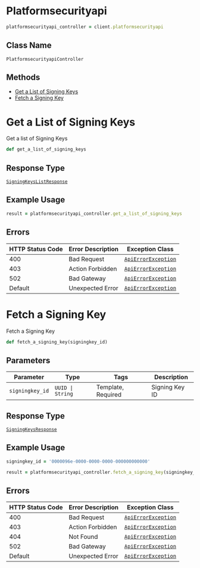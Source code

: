 # Platformsecurityapi

```ruby
platformsecurityapi_controller = client.platformsecurityapi
```

## Class Name

`PlatformsecurityapiController`

## Methods

* [Get a List of Signing Keys](../../doc/controllers/platformsecurityapi.md#get-a-list-of-signing-keys)
* [Fetch a Signing Key](../../doc/controllers/platformsecurityapi.md#fetch-a-signing-key)


# Get a List of Signing Keys

Get a list of Signing Keys

```ruby
def get_a_list_of_signing_keys
```

## Response Type

[`SigningKeysListResponse`](../../doc/models/signing-keys-list-response.md)

## Example Usage

```ruby
result = platformsecurityapi_controller.get_a_list_of_signing_keys
```

## Errors

| HTTP Status Code | Error Description | Exception Class |
|  --- | --- | --- |
| 400 | Bad Request | [`ApiErrorException`](../../doc/models/api-error-exception.md) |
| 403 | Action Forbidden | [`ApiErrorException`](../../doc/models/api-error-exception.md) |
| 502 | Bad Gateway | [`ApiErrorException`](../../doc/models/api-error-exception.md) |
| Default | Unexpected Error | [`ApiErrorException`](../../doc/models/api-error-exception.md) |


# Fetch a Signing Key

Fetch a Signing Key

```ruby
def fetch_a_signing_key(signingkey_id)
```

## Parameters

| Parameter | Type | Tags | Description |
|  --- | --- | --- | --- |
| `signingkey_id` | `UUID \| String` | Template, Required | Signing Key ID |

## Response Type

[`SigningKeysResponse`](../../doc/models/signing-keys-response.md)

## Example Usage

```ruby
signingkey_id = '0000096e-0000-0000-0000-000000000000'

result = platformsecurityapi_controller.fetch_a_signing_key(signingkey_id)
```

## Errors

| HTTP Status Code | Error Description | Exception Class |
|  --- | --- | --- |
| 400 | Bad Request | [`ApiErrorException`](../../doc/models/api-error-exception.md) |
| 403 | Action Forbidden | [`ApiErrorException`](../../doc/models/api-error-exception.md) |
| 404 | Not Found | [`ApiErrorException`](../../doc/models/api-error-exception.md) |
| 502 | Bad Gateway | [`ApiErrorException`](../../doc/models/api-error-exception.md) |
| Default | Unexpected Error | [`ApiErrorException`](../../doc/models/api-error-exception.md) |

